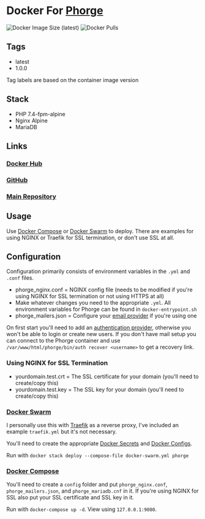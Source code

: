 # Docker For [Phorge](https://we.phorge.it/)

![Docker Image Size (latest)](https://img.shields.io/docker/image-size/zeigren/phorge/latest)
![Docker Pulls](https://img.shields.io/docker/pulls/zeigren/phorge)

## Tags

- latest
- 1.0.0

Tag labels are based on the container image version

## Stack

- PHP 7.4-fpm-alpine
- Nginx Alpine
- MariaDB

## Links

### [Docker Hub](https://hub.docker.com/r/zeigren/phorge)

### [GitHub](https://github.com/Zeigren/phorge_docker)

### [Main Repository](https://phabricator.kairohm.dev/diffusion/53/)

## Usage

Use [Docker Compose](https://docs.docker.com/compose/) or [Docker Swarm](https://docs.docker.com/engine/swarm/) to deploy. There are examples for using NGINX or Traefik for SSL termination, or don't use SSL at all.

## Configuration

Configuration primarily consists of environment variables in the `.yml` and `.conf` files.

- phorge_nginx.conf = NGINX config file (needs to be modified if you're using NGINX for SSL termination or not using HTTPS at all)
- Make whatever changes you need to the appropriate `.yml`. All environment variables for Phorge can be found in `docker-entrypoint.sh`
- phorge_mailers.json = Configure your [email provider](https://we.phorge.it/book/phabricator/article/configuring_outbound_email/) if you're using one

On first start you'll need to add an [authentication provider](https://we.phorge.it/book/phabricator/article/configuring_accounts_and_registration/), otherwise you won't be able to login or create new users. If you don't have mail setup you can connect to the Phorge container and use `/var/www/html/phorge/bin/auth recover <username>` to get a recovery link.

### Using NGINX for SSL Termination

- yourdomain.test.crt = The SSL certificate for your domain (you'll need to create/copy this)
- yourdomain.test.key = The SSL key for your domain (you'll need to create/copy this)

### [Docker Swarm](https://docs.docker.com/engine/swarm/)

I personally use this with [Traefik](https://traefik.io/) as a reverse proxy, I've included an example `traefik.yml` but it's not necessary.

You'll need to create the appropriate [Docker Secrets](https://docs.docker.com/engine/swarm/secrets/) and [Docker Configs](https://docs.docker.com/engine/swarm/configs/).

Run with `docker stack deploy --compose-file docker-swarm.yml phorge`

### [Docker Compose](https://docs.docker.com/compose/)

You'll need to create a `config` folder and put `phorge_nginx.conf`,  `phorge_mailers.json`, and `phorge_mariadb.cnf` in it. If you're using NGINX for SSL also put your SSL certificate and SSL key in it.

Run with `docker-compose up -d`. View using `127.0.0.1:9080`.
